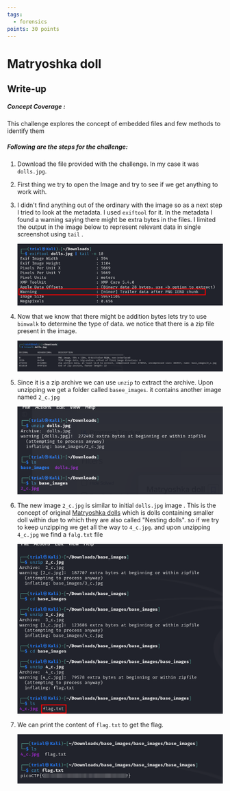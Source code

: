 ```yaml
---
tags:
  - forensics
points: 30 points
---
```

#  Matryoshka doll

## Write-up
##### Concept Coverage :
This challenge explores the concept of embedded files and few methods to identify them
##### Following are the steps for the challenge: 
1. Download the file provided with the challenge. In my case it was `dolls.jpg`.
2. First thing we try to open the Image and try to see if we get anything to work with.
3. I didn't find anything out of the ordinary with the image so as a next step I tried to look at the metadata. I used `exiftool` for it. In the metadata I found a warning saying there might be extra bytes in the files. I limited the output in the image below to represent relevant data in single screenshot using `tail` .
    
    ![exiftool-output](../assets/matryoshka-doll/exiftool-output.png)
    
4. Now that we know that there might be addition bytes lets try to use `binwalk` to determine the type of data. we notice that there is a zip file present in the image. 
    
    ![binwalk-output](../assets/matryoshka-doll/binwalk-output.png)
    
5. Since it is a zip archive we can use `unzip` to extract the archive. Upon unzipping we get a folder called `basee_images`. it contains another image named `2_c.jpg`
    
    ![unzip-output](../assets/matryoshka-doll/unzip-output.png)
    
6. The new image `2_c.jpg` is similar to initial `dolls.jpg` image . This is the concept of original [Matryoshka dolls](https://en.wikipedia.org/wiki/Matryoshka_doll) which is dolls containing smaller doll within due to which they are also called "Nesting dolls". so if we try to keep unzipping we get all the way to `4_c.jpg`. and upon unzipping `4_c.jpg` we find a `falg.txt` file
    
    ![unzip-chain](../assets/matryoshka-doll/unzip-chain.png)
    
7. We can print the content of `flag.txt` to get the flag. 
    
    ![flag-final](../assets/matryoshka-doll/flag-final.png)
    
   
